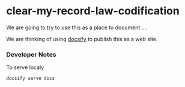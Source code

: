 # clear-my-record-law-codification

We are going to try to use this as a place to document ....

We are thinking of using [docsify](https://docsify.js.org/#/?id=docsify) to publish this as a web site.


### Developer Notes

To serve localy

```
docsify serve docs
```
